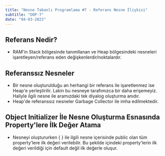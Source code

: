 ```yaml
---
title: "Nesne Tabanlı Programlama #7 - Referans Nesne İlişkisi"
subtitle: "OOP-7"
date: "04-03-2023"
---
```


## **Referans Nedir?**

- RAM'in Stack bölgesinde tanımllanan ve Heap bölgesindeki nesneleri işaretleyen/referans eden değişkenlerdir/noktalardır.

## **Referanssız Nesneler**

- Bir nesne oluşturulduğu an herhangi bir referans ile işaretlenmez ise Heap'e yerleştirilir. Lakin bu nesneye tarafımızca bir daha erişemeyiz. Haliyle ilgili nesne ile aramızdaki tek diyalog oluşturma anıdır.
- Heap'de referanssız nesneler Garbage Collector ile imha edilmektedir.

## **Object Initializer İle Nesne Oluşturma Esnasında Property'lere İlk Değer Atama**

- Nesneyi oluştururken { } ile ilgili nesne içerisinde public olan tüm property'lere ilk değeri verilebilir. Bu şekilde içindeki property'lerin ilk değeri verildiği için default değil ilk değerle oluşur.
